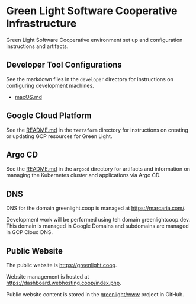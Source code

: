 # Green Light Software Cooperative Infrastructure

Green Light Software Cooperative environment set up and configuration instructions and
artifacts.

## Developer Tool Configurations

See the markdown files in the `developer` directory for instructions on configuring
development machines.

* [macOS.md](developer/macOS.md)

## Google Cloud Platform

See the [README.md](terraform/README.md) in the `terraform` directory for instructions on creating or updating GCP
resources for Green Light.

## Argo CD

See the [README.md](argocd/README.md) in the `argocd` directory for artifacts and information on managing the 
Kubernetes cluster and applications via Argo CD.

## DNS

DNS for the domain greenlight.coop is managed at https://marcaria.com/.

Development work will be performed using teh domain greenlightcoop.dev. This domain is managed in Google Domains and
subdomains are managed in GCP Cloud DNS.

## Public Website

The public website is https://greenlight.coop.

Website management is hosted at https://dashboard.webhosting.coop/index.php.

Public website content is stored in the [greenlight/www]() project in GitHub.
